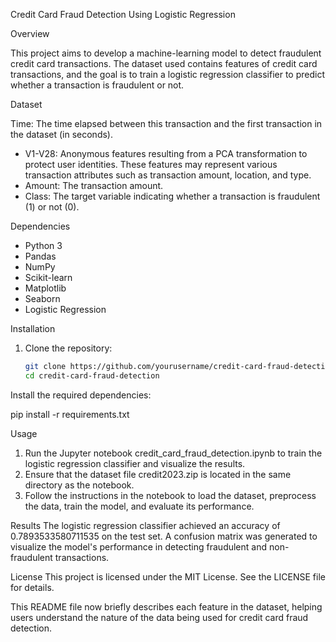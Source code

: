 Credit Card Fraud Detection Using Logistic Regression

Overview

This project aims to develop a machine-learning model to detect fraudulent credit card transactions. The dataset used contains features of credit card transactions, and the goal is to train a logistic regression classifier to predict whether a transaction is fraudulent or not.

Dataset

Time: The time elapsed between this transaction and the first transaction in the dataset (in seconds).
- V1-V28: Anonymous features resulting from a PCA transformation to protect user identities. These features may represent various transaction attributes such as transaction amount, location, and type.
- Amount: The transaction amount.
- Class: The target variable indicating whether a transaction is fraudulent (1) or not (0).

Dependencies
- Python 3
- Pandas
- NumPy
- Scikit-learn
- Matplotlib
- Seaborn
- Logistic Regression

Installation
1. Clone the repository:
   ```bash
   git clone https://github.com/yourusername/credit-card-fraud-detection.git
   cd credit-card-fraud-detection
   
Install the required dependencies:

pip install -r requirements.txt


Usage
1. Run the Jupyter notebook credit_card_fraud_detection.ipynb to train the logistic regression classifier and visualize the results.
2. Ensure that the dataset file credit2023.zip is located in the same directory as the notebook.
3. Follow the instructions in the notebook to load the dataset, preprocess the data, train the model, and evaluate its performance.

Results
The logistic regression classifier achieved an accuracy of 0.7893533580711535 on the test set. A confusion matrix was generated to visualize the model's performance in detecting fraudulent and non-fraudulent transactions.

License
This project is licensed under the MIT License. See the LICENSE file for details.

This README file now briefly describes each feature in the dataset, helping users understand the nature of the data being used for credit card fraud detection.

